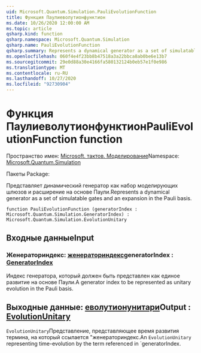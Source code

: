 ```yaml
---
uid: Microsoft.Quantum.Simulation.PauliEvolutionFunction
title: Функция Паулиеволутионфунктион
ms.date: 10/26/2020 12:00:00 AM
ms.topic: article
qsharp.kind: function
qsharp.namespace: Microsoft.Quantum.Simulation
qsharp.name: PauliEvolutionFunction
qsharp.summary: Represents a dynamical generator as a set of simulatable gates and an expansion in the Pauli basis.
ms.openlocfilehash: 060f4e4f23bb8b47518a3a22bbca8ab0be6e13b7
ms.sourcegitcommit: 29e0d88a30e4166fa580132124b0eb57e1f0e986
ms.translationtype: MT
ms.contentlocale: ru-RU
ms.lasthandoff: 10/27/2020
ms.locfileid: "92730904"
---
```

# <a name="paulievolutionfunction-function"></a><span data-ttu-id="58cbb-102">Функция Паулиеволутионфунктион</span><span class="sxs-lookup"><span data-stu-id="58cbb-102">PauliEvolutionFunction function</span></span>

<span data-ttu-id="58cbb-103">Пространство имен: [Microsoft. тактов. Моделирование](xref:Microsoft.Quantum.Simulation)</span><span class="sxs-lookup"><span data-stu-id="58cbb-103">Namespace: [Microsoft.Quantum.Simulation](xref:Microsoft.Quantum.Simulation)</span></span>

<span data-ttu-id="58cbb-104">Пакеты [](https://nuget.org/packages/)</span><span class="sxs-lookup"><span data-stu-id="58cbb-104">Package: [](https://nuget.org/packages/)</span></span>


<span data-ttu-id="58cbb-105">Представляет динамический генератор как набор моделирующих шлюзов и расширение на основе Паули.</span><span class="sxs-lookup"><span data-stu-id="58cbb-105">Represents a dynamical generator as a set of simulatable gates and an expansion in the Pauli basis.</span></span>

```qsharp
function PauliEvolutionFunction (generatorIndex : Microsoft.Quantum.Simulation.GeneratorIndex) : Microsoft.Quantum.Simulation.EvolutionUnitary
```


## <a name="input"></a><span data-ttu-id="58cbb-106">Входные данные</span><span class="sxs-lookup"><span data-stu-id="58cbb-106">Input</span></span>

### <a name="generatorindex--generatorindex"></a><span data-ttu-id="58cbb-107">Женераториндекс: [женераториндекс](xref:Microsoft.Quantum.Simulation.GeneratorIndex)</span><span class="sxs-lookup"><span data-stu-id="58cbb-107">generatorIndex : [GeneratorIndex](xref:Microsoft.Quantum.Simulation.GeneratorIndex)</span></span>

<span data-ttu-id="58cbb-108">Индекс генератора, который должен быть представлен как единое развитие на основе Паули.</span><span class="sxs-lookup"><span data-stu-id="58cbb-108">A generator index to be represented as unitary evolution in the Pauli basis.</span></span>



## <a name="output--evolutionunitary"></a><span data-ttu-id="58cbb-109">Выходные данные: [еволутионунитари](xref:Microsoft.Quantum.Simulation.EvolutionUnitary)</span><span class="sxs-lookup"><span data-stu-id="58cbb-109">Output : [EvolutionUnitary](xref:Microsoft.Quantum.Simulation.EvolutionUnitary)</span></span>

<span data-ttu-id="58cbb-110">`EvolutionUnitary`Представление, представляющее время развития термина, на который ссылается "женераториндекс.</span><span class="sxs-lookup"><span data-stu-id="58cbb-110">An `EvolutionUnitary` representing time-evolution by the term referenced in \`generatorIndex.</span></span>